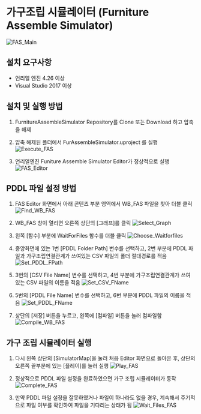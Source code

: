 # 가구조립 시뮬레이터 (Furniture Assemble Simulator)
![FAS_Main](images/fas_main.gif)
## 설치 요구사항
  - 언리얼 엔진 4.26 이상
  - Visual Studio 2017 이상

## 설치 및 실행 방법
  1. FurnitureAssembleSimulator Repository를 Clone 또는 Download 하고 압축을 해제
  2. 압축 해제된 폴더에서 FurAssembleSimulator.uproject 를 실행
  ![Execute_FAS](images/execute_fas.png)

  3. 언리얼엔진 Funiture Assemble Simulator Editor가 정상적으로 실행
  ![FAS_Editor](images/fas_editor.png)

## PDDL 파일 설정 방법
  1. FAS Editor 화면에서 아래 콘텐츠 부분 영역에서 WB_FAS 파일을 찾아 더블 클릭
  ![Find_WB_FAS](images/find_wb_fas.png)
  
  2. WB_FAS 창이 열리면 오른쪽 상단의 [그래프]를 클릭
  ![Select_Graph](images/select_graph.png)
  
  3. 왼쪽 [함수] 부분에 WaitForFiles 함수를 더블 클릭
  ![Choose_Waitforfiles](images/wait_for_files.png)
  
  4. 중앙화면에 있는 1번 [PDDL Folder Path] 변수를 선택하고, 2번 부분에 PDDL 파일과 가구조립연결관계가 쓰여있는 CSV 파일의 폴더 절대경로를 적음
  ![Set_PDDL_FPath](images/set_pddl_fpath.png)
  
  5. 3번의 [CSV File Name] 변수를 선택하고, 4번 부분에 가구조립연결관계가 쓰여있는 CSV 파일의 이름을 적음
  ![Set_CSV_FName](images/set_csv_fname.png)
  
  6. 5번의 [PDDL File Name] 변수를 선택하고, 6번 부분에 PDDL 파일의 이름을 적음
  ![Set_PDDL_FName](images/set_pddl_fname.png)
  
  7. 상단의 [저장] 버튼을 누르고, 왼쪽에 [컴파일] 버튼을 눌러 컴파일함
  ![Compile_WB_FAS](images/compile_wb_fas.png)
  
## 가구 조립 시뮬레이터 실행
  1. 다시 왼쪽 상단의 [SimulatorMap]을 눌러 처음 Editor 화면으로 돌아온 후, 상단의 오른쪽 끝부분에 있는 [플레이]를 눌러 실행
  ![Play_FAS](images/play_fas.png)
  
  2. 정상적으로 PDDL 파일 설정을 완료하였으면 가구 조립 시뮬레이터가 동작
  ![Complete_FAS](images/complete_fas.png)
  
  3. 만약 PDDL 파일 설정을 잘못하였거나 파일이 하나라도 없을 경우, 계속해서 주기적으로 파일 여부를 확인하여 파일을 기다리는 상태가 됨
  ![Wait_Files_FAS](images/wait_files_fas.png)

